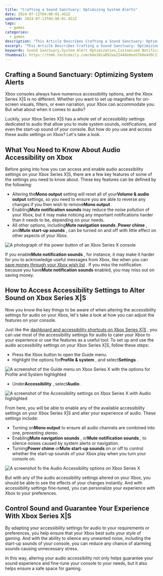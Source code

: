 ```yaml
---
title: "Crafting a Sound Sanctuary: Optimizing System Alerts"
date: 2024-07-12T04:08:01.452Z
updated: 2024-07-13T04:08:01.452Z
tags:
  - games
categories:
  - games
description: "This Article Describes Crafting a Sound Sanctuary: Optimizing System Alerts"
excerpt: "This Article Describes Crafting a Sound Sanctuary: Optimizing System Alerts"
keywords: Sound Sanctuary,System Alert Optimization,Customized Notification Settings,Quiet Work Environment (Keywords),Noise Management Systems,White Noise Machines (Keywords),Acoustic Optimization Techniques
thumbnail: https://thmb.techidaily.com/6de10ca092ea22440e0ee57b0e4d9c17ed8937d0ae7586606e65eab4d9ad7104.jpg
---
```


## Crafting a Sound Sanctuary: Optimizing System Alerts

 Xbox consoles always have numerous accessibility options, and the Xbox Series X|S is no different. Whether you want to set up magnifiers for on-screen visuals, filters, or even narration, your Xbox can accommodate you. But what about when it comes to audio?

 Luckily, your Xbox Series X|S has a whole set of accessibility settings dedicated to audio that allow you to mute system sounds, notifications, and even the start-up sound of your console. But how do you use and access these audio settings on Xbox? Let's take a look.

## What You Need to Know About Audio Accessibility on Xbox

 Before going into how you can access and enable audio accessibility settings on your Xbox Series X|S, there are a few key features of some of the settings you need to know about. These key features can be defined by the following:

* Altering the**Mono output** setting will reset all of your**Volume & audio output** settings, so you need to ensure you are able to reverse any changes if you then wish to remove**Mono output** .
* Enabling**Mute notification sounds** may reduce the noise pollution of your Xbox, but it may make noticing any important notifications harder than it needs to be, depending on your needs.
* All other options, including**Mute navigation sounds** ,**Power chime** , and**Mute start-up sounds** , can be turned on and off with little effect on other aspects of your Xbox.

![A photograph of the power button of an Xbox Series X console](https://static1.makeuseofimages.com/wordpress/wp-content/uploads/2023/07/xbox-power-button.jpg)

 If you enable**Mute notification sounds** , for instance, it may make it harder for you to acknowledge useful messages from Xbox, like when you can [save money through your Xbox wish list](https://www.makeuseof.com/xbox-how-to-manage-wish-list/) . If you miss the notification because you have**Mute notification sounds** enabled, you may miss out on saving money.

## How to Access Accessibility Settings to Alter Sound on Xbox Series X|S

 Now you know the key things to be aware of when altering the accessibility settings for audio on your Xbox, let's take a look at how you can adjust the features on your console.

 Just like the [dashboard and accessibility shortcuts on Xbox Series X|S](https://www.makeuseof.com/how-to-use-xbox-dashboard-and-accessibility-shortcuts/) , you can use most of the accessibility settings for audio to cater your Xbox to your experience or use the features as a useful tool. To set up and use the audio accessibility settings on your Xbox Series X|S, follow these steps:

* Press the Xbox button to open the Guide menu.
* Highlight the options for**Profile & system** , and select**Settings** .

![A screenshot of the Guide menu on Xbox Series X with the options for Profile and System highlighted](https://static1.makeuseofimages.com/wordpress/wp-content/uploads/2023/07/xbox-guide-menu.jpg)

* Under**Accessibility** , select**Audio** .

![A screenshot of the Accessibility settings on Xbox Series X with Audio highlighted](https://static1.makeuseofimages.com/wordpress/wp-content/uploads/2023/07/audio-accessibility.jpg)

 From here, you will be able to enable any of the available accessibility settings on your Xbox Series X|S and alter your experience of audio. These settings include:

* Turning on**Mono output** to ensure all audio channels are combined into one, preventing stereo.
* Enabling**Mute navigation sounds** , or**Mute notification sounds** , to silence noises caused by system alerts or navigation.
* Turning**Power chime** or**Mute start-up sounds** on or off to control whether the start-up sounds of your Xbox play when you turn your console on.

![A screenshot fo the Audio Accessibility options on Xbox Series X](https://static1.makeuseofimages.com/wordpress/wp-content/uploads/2023/07/audio-accessibility-options.jpg)

 But with any of the audio accessibility settings altered on your Xbox, you should be able to see the effects of your changes instantly. And with accessibility settings fine-tuned, you can personalize your experience with Xbox to your preferences.

## Control Sound and Guarantee Your Experience With Xbox Series X|S

 By adapting your accessibility settings for audio to your requirements or preferences, you help ensure that your Xbox best suits your style of gaming. And with the ability to silence any unwanted noise, including the start-up sounds of your console, you can reduce any chance of alarming sounds causing unnecessary stress.

 In this way, altering your audio accessibility not only helps guarantee your sound experience and fine-tune your console to your needs, but it also helps ensure a safe space for gaming.


<ins class="adsbygoogle"
     style="display:block"
     data-ad-format="autorelaxed"
     data-ad-client="ca-pub-7571918770474297"
     data-ad-slot="1223367746"></ins>



<ins class="adsbygoogle"
     style="display:block"
     data-ad-client="ca-pub-7571918770474297"
     data-ad-slot="8358498916"
     data-ad-format="auto"
     data-full-width-responsive="true"></ins>




